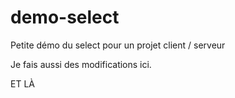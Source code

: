 # demo-select
Petite démo du select pour un projet client / serveur

Je fais aussi des modifications ici.

ET LÀ
